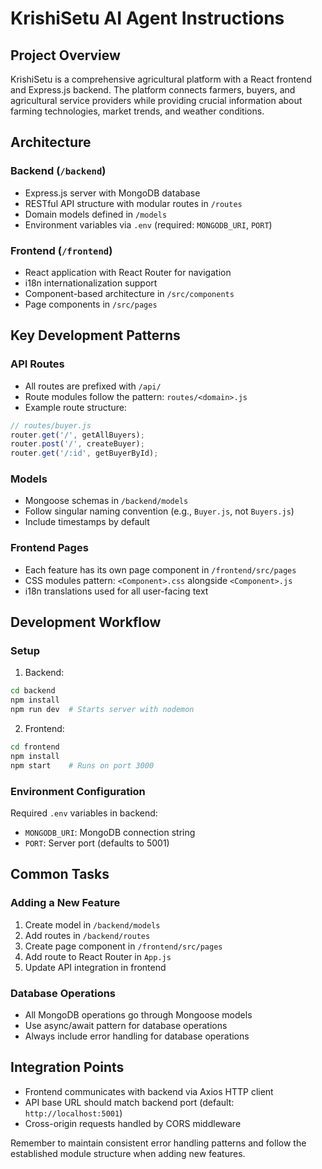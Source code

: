 # KrishiSetu AI Agent Instructions

## Project Overview
KrishiSetu is a comprehensive agricultural platform with a React frontend and Express.js backend. The platform connects farmers, buyers, and agricultural service providers while providing crucial information about farming technologies, market trends, and weather conditions.

## Architecture

### Backend (`/backend`)
- Express.js server with MongoDB database
- RESTful API structure with modular routes in `/routes`
- Domain models defined in `/models`
- Environment variables via `.env` (required: `MONGODB_URI`, `PORT`)

### Frontend (`/frontend`)
- React application with React Router for navigation
- i18n internationalization support
- Component-based architecture in `/src/components`
- Page components in `/src/pages`

## Key Development Patterns

### API Routes
- All routes are prefixed with `/api/`
- Route modules follow the pattern: `routes/<domain>.js`
- Example route structure:
```javascript
// routes/buyer.js
router.get('/', getAllBuyers);
router.post('/', createBuyer);
router.get('/:id', getBuyerById);
```

### Models
- Mongoose schemas in `/backend/models`
- Follow singular naming convention (e.g., `Buyer.js`, not `Buyers.js`)
- Include timestamps by default

### Frontend Pages
- Each feature has its own page component in `/frontend/src/pages`
- CSS modules pattern: `<Component>.css` alongside `<Component>.js`
- i18n translations used for all user-facing text

## Development Workflow

### Setup
1. Backend:
```bash
cd backend
npm install
npm run dev  # Starts server with nodemon
```

2. Frontend:
```bash
cd frontend
npm install
npm start    # Runs on port 3000
```

### Environment Configuration
Required `.env` variables in backend:
- `MONGODB_URI`: MongoDB connection string
- `PORT`: Server port (defaults to 5001)

## Common Tasks

### Adding a New Feature
1. Create model in `/backend/models`
2. Add routes in `/backend/routes`
3. Create page component in `/frontend/src/pages`
4. Add route to React Router in `App.js`
5. Update API integration in frontend

### Database Operations
- All MongoDB operations go through Mongoose models
- Use async/await pattern for database operations
- Always include error handling for database operations

## Integration Points
- Frontend communicates with backend via Axios HTTP client
- API base URL should match backend port (default: `http://localhost:5001`)
- Cross-origin requests handled by CORS middleware

Remember to maintain consistent error handling patterns and follow the established module structure when adding new features.